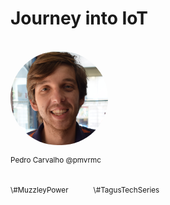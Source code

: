 # Journey into IoT
</br>

<img src='public/me.png' align="center" height=150em style="border-radius: 150px; margin: 0; padding: 0"/>

<small style="margin: 0;padding: 0;">Pedro Carvalho @pmvrmc</small>

</br>
<small class="hashtag" style="margin-right: 20px">\#MuzzleyPower</small><small class="hashtag" style="margin-left: 20px">\#TagusTechSeries</small>
